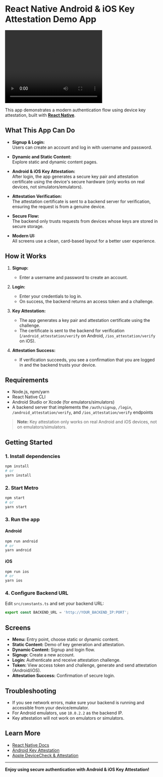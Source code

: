 # React Native Android & iOS Key Attestation Demo App

<video width="320" height="240" controls>
  <source src="assets/keyattest.mp4" type="video/mp4">
  Your browser does not support the video tag.
</video>


This app demonstrates a modern authentication flow using device key attestation, built with [**React Native**](https://reactnative.dev).

## What This App Can Do

- **Signup & Login:**  
  Users can create an account and log in with username and password.

- **Dynamic and Static Content:**  
  Explore static and dynamic content pages.

- **Android & iOS Key Attestation:**  
  After login, the app generates a secure key pair and attestation certificate using the device's secure hardware (only works on real devices, not simulators/emulators).

- **Attestation Verification:**  
  The attestation certificate is sent to a backend server for verification, ensuring the request is from a genuine device.

- **Secure Flow:**  
  The backend only trusts requests from devices whose keys are stored in secure storage.

- **Modern UI:**  
  All screens use a clean, card-based layout for a better user experience.

## How it Works

1. **Signup:**

   - Enter a username and password to create an account.

2. **Login:**

   - Enter your credentials to log in.
   - On success, the backend returns an access token and a challenge.

3. **Key Attestation:**

   - The app generates a key pair and attestation certificate using the challenge.
   - The certificate is sent to the backend for verification (`/android_attestation/verify` on Android, `/ios_attestation/verify` on iOS).

4. **Attestation Success:**
   - If verification succeeds, you see a confirmation that you are logged in and the backend trusts your device.

## Requirements

- Node.js, npm/yarn
- React Native CLI
- Android Studio or Xcode (for emulators/simulators)
- A backend server that implements the `/auth/signup`, `/login`, `/android_attestation/verify`, and `/ios_attestation/verify` endpoints

> **Note:** Key attestation only works on real Android and iOS devices, not on emulators/simulators.

## Getting Started

### 1. Install dependencies

```sh
npm install
# or
yarn install
```

### 2. Start Metro

```sh
npm start
# or
yarn start
```

### 3. Run the app

#### Android

```sh
npm run android
# or
yarn android
```

#### iOS

```sh
npm run ios
# or
yarn ios
```

### 4. Configure Backend URL

Edit `src/constants.ts` and set your backend URL:

```ts
export const BACKEND_URL = 'http://YOUR_BACKEND_IP:PORT';
```

## Screens

- **Menu:** Entry point, choose static or dynamic content.
- **Static Content:** Demo of key generation and attestation.
- **Dynamic Content:** Signup and login flow.
- **Signup:** Create a new account.
- **Login:** Authenticate and receive attestation challenge.
- **Token:** View access token and challenge, generate and send attestation (Android/iOS).
- **Attestation Success:** Confirmation of secure login.

## Troubleshooting

- If you see network errors, make sure your backend is running and accessible from your device/emulator.
- For Android emulators, use `10.0.2.2` as the backend IP.
- Key attestation will not work on emulators or simulators.

## Learn More

- [React Native Docs](https://reactnative.dev/docs/getting-started)
- [Android Key Attestation](https://developer.android.com/training/articles/security-key-attestation)
- [Apple DeviceCheck & Attestation](https://developer.apple.com/documentation/devicecheck/validating_apps_that_connect_to_your_server)

---

**Enjoy using secure authentication with Android & iOS Key Attestation!**
